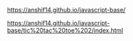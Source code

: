 https://anshif14.github.io/javascript-base/

https://anshif14.github.io/javascript-base/tic%20tac%20toe%202/index.html
